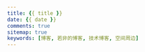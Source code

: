 ```yaml
---
title: {{ title }}
date: {{ date }}
comments: true
sitemap: true
keywords: [博客, 若非的博客, 技术博客, 空间周边]
---
```

